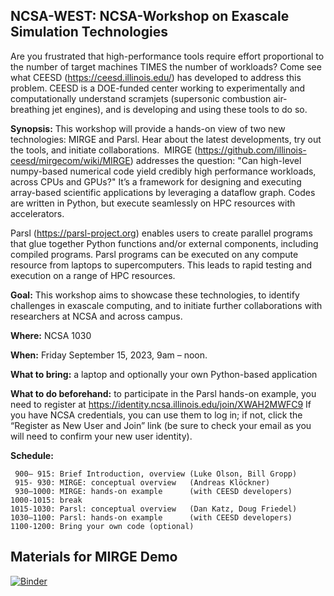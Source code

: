 ## NCSA-WEST: NCSA-Workshop on Exascale Simulation Technologies

Are you frustrated that high-performance tools require effort proportional to the number of target machines TIMES the number of workloads? Come see what CEESD (https://ceesd.illinois.edu/) has developed to address this problem. CEESD is a DOE-funded center working to experimentally and computationally understand scramjets (supersonic combustion air-breathing jet engines), and is developing and using these tools to do so. 

**Synopsis:**  This workshop will provide a hands-on view of two new technologies: MIRGE and Parsl.  Hear about the latest developments, try out the tools, and initiate collaborations.
​​​​
MIRGE (https://github.com/illinois-ceesd/mirgecom/wiki/MIRGE) addresses the question: "Can high-level numpy-based numerical code yield credibly high performance workloads, across CPUs and GPUs?" It’s a framework for designing and executing array-based scientific applications by leveraging a dataflow graph.  Codes are written in Python, but execute seamlessly on HPC resources with accelerators.

Parsl (https://parsl-project.org) enables users to create parallel programs that glue together Python functions and/or external components, including compiled programs. Parsl programs can be executed on any compute resource from laptops to supercomputers. This leads to rapid testing and execution on a range of HPC resources.

**Goal:** This workshop aims to showcase these technologies, to identify challenges in exascale computing, and to initiate further collaborations with researchers at NCSA and across campus.

**Where:** NCSA 1030

**When:** Friday September 15, 2023, 9am – noon.

**What to bring:** a laptop and optionally your own Python-based application

**What to do beforehand:** to participate in the Parsl hands-on example, you need to register at https://identity.ncsa.illinois.edu/join/XWAH2MWFC9  If you have NCSA credentials, you can use them to log in; if not, click the “Register as New User and Join” link (be sure to check your email as you will need to confirm your new user identity).

**Schedule:**

```
 900– 915: Brief Introduction, overview (Luke Olson, Bill Gropp)
 915- 930: MIRGE: conceptual overview   (Andreas Klöckner)
 930–1000: MIRGE: hands-on example      (with CEESD developers)
1000-1015: break
1015-1030: Parsl: conceptual overview   (Dan Katz, Doug Friedel)
1030–1100: Parsl: hands-on example      (with CEESD developers)
1100-1200: Bring your own code (optional)
```

## Materials for MIRGE Demo

[![Binder](https://mybinder.org/badge_logo.svg)](https://mybinder.org/v2/gh/illinois-ceesd/NCSA-WEST/HEAD)
